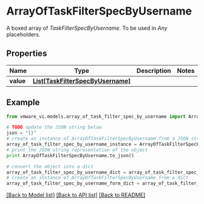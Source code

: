 # ArrayOfTaskFilterSpecByUsername

A boxed array of *TaskFilterSpecByUsername*. To be used in *Any* placeholders. 

## Properties
Name | Type | Description | Notes
------------ | ------------- | ------------- | -------------
**value** | [**List[TaskFilterSpecByUsername]**](TaskFilterSpecByUsername.md) |  | 

## Example

```python
from vmware_vi.models.array_of_task_filter_spec_by_username import ArrayOfTaskFilterSpecByUsername

# TODO update the JSON string below
json = "{}"
# create an instance of ArrayOfTaskFilterSpecByUsername from a JSON string
array_of_task_filter_spec_by_username_instance = ArrayOfTaskFilterSpecByUsername.from_json(json)
# print the JSON string representation of the object
print ArrayOfTaskFilterSpecByUsername.to_json()

# convert the object into a dict
array_of_task_filter_spec_by_username_dict = array_of_task_filter_spec_by_username_instance.to_dict()
# create an instance of ArrayOfTaskFilterSpecByUsername from a dict
array_of_task_filter_spec_by_username_form_dict = array_of_task_filter_spec_by_username.from_dict(array_of_task_filter_spec_by_username_dict)
```
[[Back to Model list]](../README.md#documentation-for-models) [[Back to API list]](../README.md#documentation-for-api-endpoints) [[Back to README]](../README.md)


